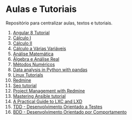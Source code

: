 # Aulas e Tutoriais
Repositório para centralizar aulas, textos e tutoriais.

1) [Angular 8 Tutorial](https://www.youtube.com/playlist?list=PLC3y8-rFHvwhBRAgFinJR8KHIrCdTkZcZ)
2) [Cálculo I](https://www.youtube.com/playlist?list=PLKmKa_j4YBlyklWP0ARAzS4Y5TglZSBTB)
3) [Cálculo II](https://www.youtube.com/playlist?list=PLKmKa_j4YBlzrEQqFbIlQh1GeAgYb1q0O)
4) [Cálculo a Várias Variáveis](https://www.youtube.com/playlist?list=PLKmKa_j4YBlzDxzFmRcoXT1cQGv-G9NiG)
5) [Análise Matemática](https://www.youtube.com/playlist?list=PLKmKa_j4YBlztt32efYCKz9Pz-KIeIE5Y)
6) [Álgebra e Análise Real](https://www.youtube.com/playlist?list=PLKmKa_j4YBlzCaiU8li3PQuEb-uGWVS6n)
7) [Métodos Numéricos](https://www.youtube.com/playlist?list=PLt7yD2z4olT98RdqUR6SSA1wYgTt30R8Q)
8) [Data analysis in Python with pandas](https://www.youtube.com/playlist?list=PL5-da3qGB5ICCsgW1MxlZ0Hq8LL5U3u9y)
9) [Linux Tutorials](https://www.youtube.com/playlist?list=PLq1noKggzASu92gX_ARJRk-W9aX_4OL7d)
10) [Redmine](https://www.youtube.com/playlist?list=PLF0D97062D345C3D0)
11) [Seo tutorial](https://www.youtube.com/watch?v=B9x3IkU8eaw&list=RDQMIcie3sWpKZY)
12) [Project Management with Redmine](https://www.youtube.com/playlist?list=PLXM0FBUK-oEd4LYK7cSKHpqQ1XrZ7nVOf)
13) [Mastering Ansible tutorial](https://www.youtube.com/playlist?list=PLTgRMOcmRb3NPiiMKosi6QGGH53DHguuV)
14) [A Practical Guide to LXC and LXD](https://www.youtube.com/playlist?list=PLd78WKkBK5Dj7uKDcaQMl9m1wQQigNjJy)
15) [TDD - Desenvolvimento Orientado a Testes](https://www.youtube.com/playlist?list=PL1FYTn0hQ9YOtl-4P_O5KIoJAUaWez6BW)
16) [BDD - Desenvolvimento Orientado por Comportamento](https://www.youtube.com/playlist?list=PLsJGhs3ZmfHJZimqHTm_ujHUZv-G6yNxw)

